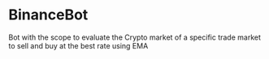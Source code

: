 # BinanceBot
Bot with the scope to evaluate the Crypto market of a specific trade market to sell and buy at the best rate using EMA
